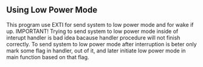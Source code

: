 ## Using Low Power Mode

This program use EXTI for send system to low power mode and for wake if up.
IMPORTANT! Trying to send system to low power mode inside of interupt handler is bad idea bacause handler procedure will not finish correctly. To send system to low power mode after interruption is beter only mark some flag in handler, out of it, and later initiate low power mode in main function based on that flag.